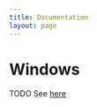```yaml
---
title: Documentation
layout: page
---
```


# Windows #
TODO See [here](https://github.com/VoltLang/Volta/blob/master/README.rst)